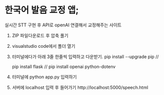 # 한국어 발음 교정 앱;
실시간 STT 구현 후 API로 openAI 연결해서 교정해주는 사이트

1. ZIP 파일다운로드 후 압축 풀기
2. visualstudio code에서 폴더 열기
3. 터미널에다가 아래 3줄 한줄씩 입력하고 다운받기.
      pip install --upgrade pip //
   
      pip install flask //
      pip install openai python-dotenv
5. 터미널에 python app.py 입력하기
6. 서버에 localhost 입력 후 들어가기 http://localhost:5000/speech.html


